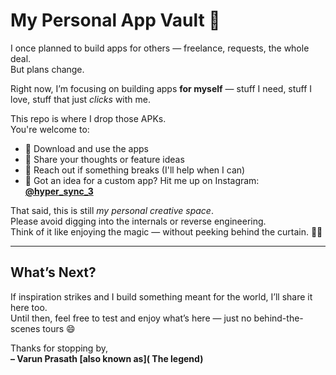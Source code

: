 # My Personal App Vault 📱

I once planned to build apps for others — freelance, requests, the whole deal.  
But plans change.

Right now, I’m focusing on building apps **for myself** — stuff I need, stuff I love, stuff that just *clicks* with me.

This repo is where I drop those APKs.  
You're welcome to:

- 🔹 Download and use the apps
- 🔹 Share your thoughts or feature ideas
- 🔹 Reach out if something breaks (I'll help when I can)
- 🔹 Got an idea for a custom app? Hit me up on Instagram: [**@hyper_sync_3**](https://instagram.com/hyper_sync_3)

That said, this is still *my personal creative space*.  
Please avoid digging into the internals or reverse engineering.  
Think of it like enjoying the magic — without peeking behind the curtain. 🎩✨

---

## What’s Next?

If inspiration strikes and I build something meant for the world, I’ll share it here too.  
Until then, feel free to test and enjoy what’s here — just no behind-the-scenes tours 😄

Thanks for stopping by,  
**– Varun Prasath [also known as]( The legend)**
